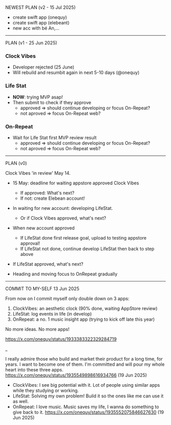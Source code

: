 NEWEST PLAN (v2 - 15 Jul 2025)
- create swift app (onequy)
- create swift app (elebeant)
- new acc with bé An,...

---------

PLAN (v1 - 25 Jun 2025)

### Clock Vibes 
- Developer rejected (25 June)
- Will rebuild and resumbit again in next 5-10 days (@onequy)

### Life Stat
- **NOW**: trying MVP asap!
- Then submit to check if they approve
  + approved => should continue developing or focus On-Repeat?
  + not aproved => focus On-Repeat web?
  
### On-Repeat
- Wait for Life Stat first MVP review result
  + approved => should continue developing or focus On-Repeat?
  + not aproved => focus On-Repeat web?

-------

PLAN (v0)

Clock Vibes 'in review' May 14.

- 15 May: deadline for waiting appstore approved Clock Vibes
    + If approved: What's next?
    + If not: create Elebean account! 

- In waiting for new account: developing LifeStat. 
    + Or if Clock Vibes approved, what's next?

- When new account approved
    + If LifeStat done first release goal, upload to testing appstore approval!
    + If LifeStat not done, continue develop LifeStat then back to step above

- If LifeStat approved, what's next?

- Heading and moving focus to OnRepeat gradually

_______

COMMIT TO MY-SELF
13 Jun 2025

From now on I commit myself only double down on 3 apps:

1. ClockVibes: an aesthetic clock (90% done, waiting AppStore review)
2. LifeStat: log events in life (in develop)
3. OnRepeat: a no. 1 music insight app (trying to kick off late this year) 

No more ideas. No more apps!

https://x.com/onequy/status/1933383322329284719

_

I really admire those who build and market their product for a long time, for years. I want to become one of them. I'm committed and will pour my whole heart into these three apps.
https://x.com/onequy/status/1935549898616934766 (19 Jun 2025)

- ClockVibes: I see big potential with it. Lot of people using similar apps while they studying or working.
- LifeStat: Solving my own problem! Build it so the ones like me can use it as well.
- OnRepeat: I love music. Music saves my life, I wanna do something to give back to it.
https://x.com/onequy/status/1935552075846627630 (19 Jun 2025)
